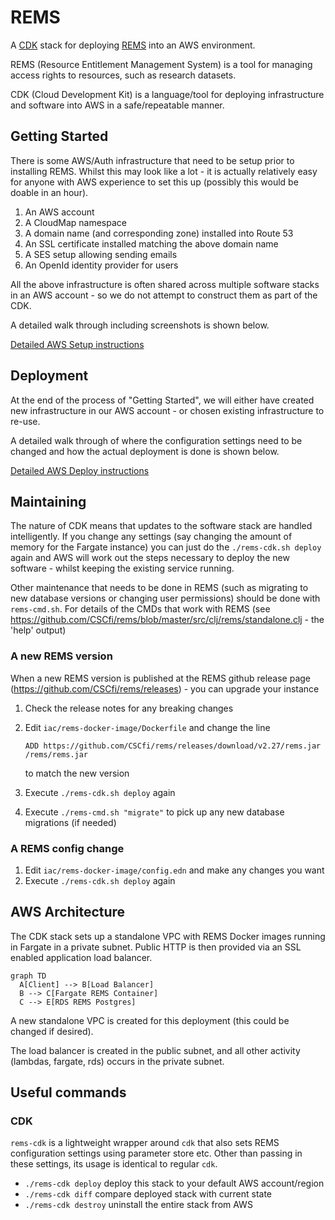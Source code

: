 # REMS

A [CDK](https://docs.aws.amazon.com/cdk/v2/guide/home.html) stack
for deploying [REMS](https://github.com/CSCfi/rems) into an AWS
environment.

REMS (Resource Entitlement Management System) is a tool for
managing access rights to resources, such as research datasets.

CDK (Cloud Development Kit) is a language/tool for deploying
infrastructure and software into AWS in a safe/repeatable manner.

## Getting Started

There is some AWS/Auth infrastructure that need to be setup prior to
installing REMS. Whilst this may look like a lot - it is actually relatively
easy for anyone with AWS experience to set this up (possibly this would be
doable in an hour).

1. An AWS account
2. A CloudMap namespace
3. A domain name (and corresponding zone) installed into Route 53
4. An SSL certificate installed matching the above domain name
5. A SES setup allowing sending emails
6. An OpenId identity provider for users

All the above infrastructure is often shared across multiple
software stacks in an AWS account - so we do not attempt to
construct them as part of the CDK. 

A detailed walk through including screenshots is shown below.

[Detailed AWS Setup instructions](docs/AWS-SETUP.md)

## Deployment

At the end of the process of "Getting Started", we will either have created
new infrastructure in our AWS account - or chosen existing infrastructure
to re-use.

A detailed walk through of where the configuration settings need to be
changed and how the actual deployment is done is shown below.

[Detailed AWS Deploy instructions](docs/AWS-DEPLOY.md)

## Maintaining

The nature of CDK means that updates to the software stack are handled intelligently.
If you change any settings (say changing the amount of memory for the Fargate instance)
you can just do the `./rems-cdk.sh deploy` again and AWS will work out the steps
necessary to deploy the new software - whilst keeping the existing service
running.

Other maintenance that needs to be done in REMS (such as migrating to new database
versions or changing user permissions) should be done
with `rems-cmd.sh`. For details of the CMDs that work with REMS (see
https://github.com/CSCfi/rems/blob/master/src/clj/rems/standalone.clj - the 'help' output)

### A new REMS version

When a new REMS version is published at the REMS github release page
(https://github.com/CSCfi/rems/releases) - you can
upgrade your instance

1. Check the release notes for any breaking changes

2. Edit `iac/rems-docker-image/Dockerfile` and change the line

    `ADD https://github.com/CSCfi/rems/releases/download/v2.27/rems.jar /rems/rems.jar`

   to match the new version
 
3. Execute `./rems-cdk.sh deploy` again
 
4. Execute `./rems-cmd.sh "migrate"` to pick up any new database migrations (if needed)


### A REMS config change

1. Edit `iac/rems-docker-image/config.edn` and make any changes you want
2. Execute `./rems-cdk.sh deploy` again


## AWS Architecture

The CDK stack sets up a standalone VPC with REMS Docker images
running in Fargate in a private subnet. Public HTTP is then provided
via an SSL enabled application load balancer.

```mermaid
graph TD
  A[Client] --> B[Load Balancer]
  B --> C[Fargate REMS Container]
  C --> E[RDS REMS Postgres]
```

A new standalone VPC is created for this deployment (this could
be changed if desired).

The load balancer is created in the public subnet, and all other
activity (lambdas, fargate, rds) occurs in the private subnet.

## Useful commands

### CDK

`rems-cdk` is a lightweight wrapper around `cdk` that also sets
REMS configuration settings using parameter store etc. Other than
passing in these settings, its usage is identical to regular `cdk`.

- `./rems-cdk deploy` deploy this stack to your default AWS account/region
- `./rems-cdk diff` compare deployed stack with current state
- `./rems-cdk destroy` uninstall the entire stack from AWS
